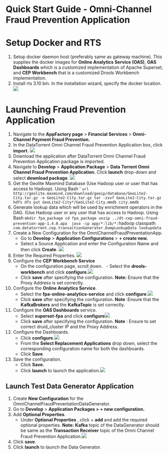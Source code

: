 # Quick Start Guide - Omni-Channel Fraud Prevention Application

# Setup Docker and RTS

1. Setup docker daemon host (preferably same as gateway machine). This supplies the docker images for **Online Analytics Service (OAS)**, **OAS Dashboards** which is a customized implementation of Apache Superset, and **CEP Workbench** that is a customized Drools Workbench implementation.
2. Install rts 3.10 bin. In the installation wizard, specify the docker location.
![](images/applications/quickstart_launch/dockerlocation.png)

# Launching Fraud Prevention Application

1. Navigate to the **AppFactory page** > **Financial Services** > **Omni-Channel Payment Fraud Prevention.**
2. In the DataTorrent Omni Channel Fraud Prevention Application box, click **import**. ![](images/applications/quickstart_launch/import.png)
3. Download the application after DataTorrent Omni Channel Fraud Prevention Application package is imported.
3. Navigate to **Develop** > **Application Package** > **Data Torrent Omni Channel Fraud Prevention Application.** Click **launch** drop-down and select **download package**. ![](images/applications/quickstart_launch/downloadpackage.png)
4. Get the Geolite Maxmind Database (Use Hadoop user or user that has access to Hadoop). Using Bash '
`url http://geolite.maxmind.com/download/geoip/database/GeoLite2-City.tar.gz -o GeoLite2-City.tar.gz
tar -zxvf GeoLite2-City.tar.gz 
hdfs dfs put GeoLite2-City*/GeoLite2-City.mmdb city.mmdb`
5. Generate lookup data which will be used by enrichment operators in the DAG.  (Use Hadoop user or any user that has access to Hadoop. Using Bash
`mkdir fpa_package
cd fpa_package
unzip ../dt-cep-omni-fraud-prevention-app-1.4.0.apa 
java -cp app/*:lib/*:`hadoop classpath` com.datatorrent.cep.transactionGenerator.DumpLookupData lookupdata`
1. Create a New Configuration for the OmniChannelFraudPreventationApp.
   - Go to **Develop** > **Application Configurations** > **+ create new.**
   - Select a Source Application and enter the Configuration Name and then click **Create**. ![](images/applications/quickstart_launch/newappconfig.png)
1. Enter the Required Properties. ![](images/applications/quickstart_launch/requiredpropertiesfpa.png)
2. Configure the **CEP Workbench Service**
   - On the configuration page, scroll down.
   - Select the **drools-workbench** and click **configure**.![](images/applications/quickstart_launch/configservicefpa1.png)
   - Click **save** after specifying the configuration.
**Note:** Ensure that the Proxy Address is set correctly.
2. Configure the **Online Analytics Service**.
   - Select the **fpa-online-analytics-service** and click **configure**.![](images/applications/quickstart_launch/configservicefpa2.png)
   - Click **save** after specifying the configuration.
**Note** :Ensure that the **KafkaBrokers** and the **KafkaTopic** is set correctly.
1. Configure the **OAS Dashboards** service.
   - Select **superset-fpa** and click **configure**![](images/applications/quickstart_launch/configservicefpa3.png)
   - Click **save** after specifying the configuration.
  **Note** : Ensure to set correct druid\_cluster IP and the Proxy Address.
1. Configure the Dashboards.
   - Click **configure**.![](images/applications/quickstart_launch/configpackagedashboardfpa.png)
   - From the **Select Replacement Applications** drop down, select the corresponding configuration name for both the dashboards.
   - Click **Save**.
1. Save the configuration.
   - Click **Save.**
   - Click **launch** to launch the application.![](images/applications/quickstart_launch/launchfpa.png)

## Launch Test Data Generator Application

1. Create **New Configuration** for the OmniChannelFraudPreventationDataGenerator.
2. Go to **Develop** > **Application Packages > + new configuration.**
1. Add **Optional Properties**.
   - Under **Optional Properties** , click + **add** and add the required optional properties.
   **Note:**   **Kafka** topic of the DataGenerator should be same as the **Transaction Receiver** topic of the Omni Channel Fraud Prevention Application.![](images/applications/quickstart_launch/launchgenerator.png)
2. Click **save**.
3. Click **launch** to launch the Data Generator. 

